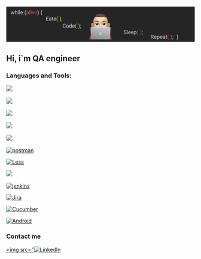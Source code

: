 [![Header](https://github.com/SamGruzdev/samgruzdev/blob/main/assets/Header2.png)](http://samgruzdev.ru/)

## Hi, i`m QA engineer

### Languages and Tools:

<a href="https://www.java.com" target="_blank"> <img src="https://img.icons8.com/color/48/000000/java-coffee-cup-logo.png"/> </a>

<a href="https://www.w3.org/html/" target="_blank"> <img src="https://img.icons8.com/color/48/000000/html-5.png"/> </a>

<a href="https://www.w3schools.com/css/" target="_blank"> <img src="https://img.icons8.com/color/48/000000/css3.png"/> </a>

<a href="https://www.python.org" target="_blank"> <img src="https://img.icons8.com/color/48/000000/python.png"/> </a>

<a style="padding-right:8px;" href="https://www.mysql.com/" target="_blank"> <img src="https://img.icons8.com/fluent/50/000000/mysql-logo.png"/> </a>

<a href="https://postman.com" target="_blank"> <img src="https://www.vectorlogo.zone/logos/getpostman/getpostman-icon.svg" alt="postman" width="45" height="45"/> </a>

<a href="https://lesscss.org/" target="_blank"> <img src="https://img.icons8.com/windows/32/000000/less-logo.png" alt="Less" width="45" height="45"/> </a>

<a href="https://git-scm.com/" target="_blank"> <img src="https://img.icons8.com/color/48/000000/git.png"/> </a>

<a href="https://www.atlassian.com/ru/software/jira" target="_blank"> <img src="https://www.vectorlogo.zone/logos/jenkins/jenkins-icon.svg" alt="jenkins" width="48" height="48"/> </a>

<a href="https://www.jenkins.io" target="_blank"> <img src="https://img.icons8.com/color/48/000000/jira.png" alt="Jira" width="48" height="48"/> </a>

<a href="https://cucumber.io/" target="_blank"> <img src="https://img.icons8.com/color/48/000000/jira.png" alt="Cucumber" width="48" height="48"/> </a>

<a href="https://www.android.com/intl/ru_ru/" target="_blank"> <img src="https://img.icons8.com/fluency/48/000000/android.png" alt="Android" width="48" height="48"/> </a>


### Contact me

<a href="https://www.linkedin.com/in/samgruzdev/" target="_blank"> <img src="<img src="https://img.icons8.com/color/48/000000/linkedin.png" alt="LinkedIn" width="48" height="48"/> </a>
